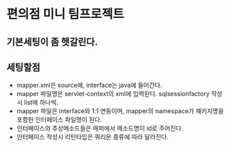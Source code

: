 # 편의점 미니 팀프로젝트
## 기본세팅이 좀 헷갈린다.
## 세팅할점
- mapper.xml은 source에, interface는 java에 들어간다.
- mapper 파일명은 servlet-context의 xml에 입력된다. sqlsessionfactory 작성시 list에 하나씩.
- mapper 파일은 interface와 1:1 연동이며, mapper의 namespace가 패키지명을 포함한 인터페이스 파일명이 된다.
- 인터페이스의 추상메소드들은 매퍼에서 메소드명이 id로 주어진다.
- 인터페이스 작성시 리턴타입은 쿼리문 종류에 따라 달라진다.
